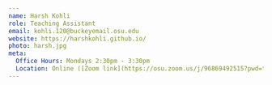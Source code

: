 ```yaml
---
name: Harsh Kohli 
role: Teaching Assistant
email: kohli.120@buckeyemail.osu.edu
website: https://harshkohli.github.io/
photo: harsh.jpg
meta:
  Office Hours: Mondays 2:30pm - 3:30pm
  Location: Online ([Zoom link](https://osu.zoom.us/j/96869492515?pwd=tR1xS44dGiXiZHmGEEbao6dds4GgdK.1))
---
```


<!-- [Schedule an appointment](#){: .btn .btn-outline } -->
